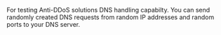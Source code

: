 For testing Anti-DDoS solutions DNS handling capabilty.
You can send randomly created DNS requests from random IP addresses and random ports to your DNS server.